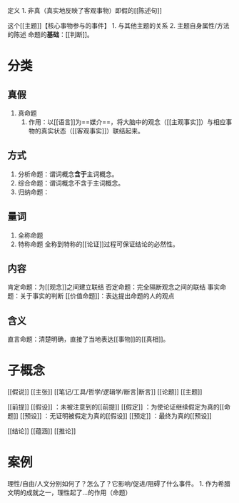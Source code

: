 定义
	1. 非真（真实地反映了客观事物）即假的[[陈述句]]

这个[[主题]]【核心事物参与的事件】
	1. 与其他主题的关系
	2. 主题自身属性/方法的陈述
命题的**基础**：[[判断]]。

# 分类
## 真假
1. 真命题
	1. 作用：以[[语言]]为==媒介==，将大脑中的观念（[[主观事实]]）与相应事物的真实状态（[[客观事实]]）联结起来。
## 方式
1. 分析命题：谓词概念**含于**主词概念。
2. 综合命题：谓词概念不含于主词概念。
3. 归纳命题：
## 量词
1. 全称命题
2. 特称命题
全称到特称的[[论证]]过程可保证结论的必然性。
## 内容
肯定命题：为[[观念]]之间建立联结
否定命题：完全隔断观念之间的联结
事实命题：关于事实的判断
[[价值命题]]：表达提出命题的人的观点
## 含义
直言命题：清楚明确，直接了当地表达[[事物]]的[[真相]]。
# 子概念
[[假说]] 
[[主张]] 
[[笔记/工具/哲学/逻辑学/断言|断言]] 
[[论题]] 
[[主题]] 

[[前提]] 
[[假设]] ：未被注意到的[[前提]] 
[[假定]] ：为使论证继续假定为真的[[命题]] 
[[预设]] ：无证明被假定为真的[[假设]] 
[[预定]] ：最终为真的[[预设]] 

[[结论]] 
[[蕴涵]] 
[[推论]] 
# 案例
理性/自由/人文分别如何了？怎么了？它影响/促进/阻碍了什么事件。
	1. 作为希腊文明的成就之一，理性起了...的作用（命题）

